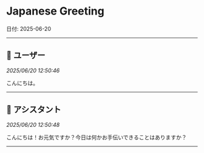 # Japanese Greeting

日付: 2025-06-20

---

## 👤 ユーザー
*2025/06/20 12:50:46*

こんにちは。

---

## 🤖 アシスタント
*2025/06/20 12:50:48*

こんにちは！お元気ですか？今日は何かお手伝いできることはありますか？

---

